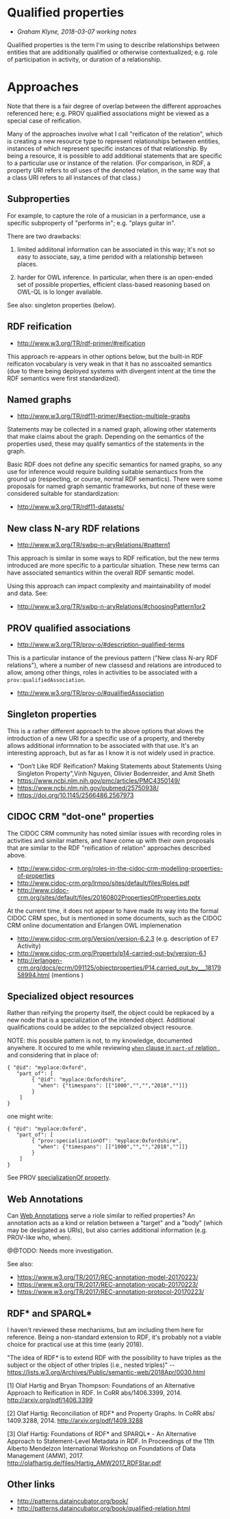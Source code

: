 # Qualified properties

- _Graham Klyne, 2018-03-07 working notes_

Qualified properties is the term I'm using to describe relationships between entities that are additionally qualified or otherwise contextualized; e.g. role of participation in activity, or duration of a relationship.

# Approaches

Note that there is a fair degree of overlap between the different approaches referenced here; e.g. PROV qualified associations might be viewed as a special case of reification.

Many of the approaches involve what I call "reificaton of the relation", which is creating a new resource type to represent relationships between entities, instances of which represent specific instances of that relationship.  By being a resource, it is possible to add additional statements that are specific to a particular use or instance of the relation.  (For comparison, in RDF, a property URI refers to *all* uses of the denoted relation, in the same way that a class URI refers to all instances of that class.)

## Subproperties

For example, to capture the role of a musician in a performance, use a specific subproperty of "performs in"; e.g. "plays guitar in".

There are two drawbacks:

1. limited addiitonal information can be associated in this way; it's not so easy to associate, say, a time peridod with a relationship between places.

2. harder for OWL inference.  In particular, when there is an open-ended set of possible properties, efficient class-based reasoning based on OWL-QL is lo longer available.

See also: singleton properties (below).


## RDF reification

- http://www.w3.org/TR/rdf-primer/#reification

This approach re-appears in other options below, but the built-in RDF reificaton vocabulary is very weak in that it has no asscoaited semantics (due to there being deployed systems with divergent intent at the time the RDF semantics were first standardized).

## Named graphs

- http://www.w3.org/TR/rdf11-primer/#section-multiple-graphs

Statements may be collected in a named graph, allowing other statements that make claims about the graph.  Depending on the semantics of the properties used, these may qualify semantics of the statements in the graph.

Basic RDF does not define any specific semantics for named graphs, so any use for inference would require building suitable semantiucs from the ground up (respecting, or course, normal RDF semantics).  There were some proposals for named graph semantic frameworks, but none of these were considered suitable for standardization:

- http://www.w3.org/TR/rdf11-datasets/

## New class N-ary RDF relations

- http://www.w3.org/TR/swbp-n-aryRelations/#pattern1

This approach is similar in some ways to RDF reification, but the new terms introduced are more specific to a particular situation.  These new terms can have associated semantics within the overall RDF semantic model.

Using this approach can impact complexity and maintainability of model and data. See:

- http://www.w3.org/TR/swbp-n-aryRelations/#choosingPattern1or2

## PROV qualified associations

- http://www.w3.org/TR/prov-o/#description-qualified-terms

This is a particular instance of the previous pattern ("New class N-ary RDF relations"), where a number of new classesd and relations are introduced to allow, among other things, roles in activities to be associated with a `prov:qualifiedAssociation`.

- http://www.w3.org/TR/prov-o/#qualifiedAssociation

## Singleton properties

This is a rather different approach to the above options that alows the introduction of a new URI for a specific use of a property, and thereby allows additional informnation to be associated with that use.  It's an interesting approach, but as far as I know it is not widely used in practice.

- "Don’t Like RDF Reification? Making Statements about Statements Using Singleton Property",Vinh Nguyen, Olivier Bodenreider, and Amit Sheth
- https://www.ncbi.nlm.nih.gov/pmc/articles/PMC4350149/
- https://www.ncbi.nlm.nih.gov/pubmed/25750938/
- https://doi.org/10.1145/2566486.2567973

## CIDOC CRM "dot-one" properties

The CIDOC CRM community has noted similar issues with recording roles in activities and similar matters, and have come up with their own proposals that are similar to the RDF "reification of relation" approaches described above.

- http://www.cidoc-crm.org/roles-in-the-cidoc‐crm-modelling-properties-of-properties
- http://www.cidoc-crm.org/lrmoo/sites/default/files/Roles.pdf
- http://www.cidoc-crm.org/sites/default/files/20160802PropertiesOfProperties.pptx

At the current time, it does not appear to have made its way into the formal CIDOC CRM spec, but is mentioned in some documents, such as the CIDOC CRM online documentation and Erlangen OWL implemenation

- http://www.cidoc-crm.org/Version/version-6.2.3 (e.g. description of E7 Activity)
- http://www.cidoc-crm.org/Property/p14-carried-out-by/version-6.1
- http://erlangen-crm.org/docs/ecrm/091125/objectproperties/P14.carried_out_by___1817958994.html (mentions )

## Specialized object resources

Rather than reifying the property itself, the object could be repkaced by a new node that is a specialization of the intended object.  Additional qualifications could be addec to the sepcialized obvject resource.

NOTE: this possible pattern is not, to my knowledge, documented anywhere.  It occured to me while reviewing [`when` clause in `part-of` relation ](https://github.com/LinkedPasts/lp-network/issues/1#issuecomment-372062162), and considering that in place of:

    { "@id": "myplace:Oxford",
       "part_of": [
            { "@id": "myplace:Oxfordshire",
              "when": {"timespans": [["1000","","","2018",""]]}
            }
        ]
    }

one might write:

    { "@id": "myplace:Oxford",
       "part_of": [
            { "prov:specializationOf": "myplace:Oxfordshire",
              "when": {"timespans": [["1000","","","2018",""]]}
            }
        ]
    }

See PROV [specializationOf property](http://www.w3.org/TR/prov-o/#specializationOf).


## Web Annotations

Can [Web Annotations](https://www.w3.org/blog/news/archives/6156) serve a riole similar to reified properties?  An annotation acts as a kind or relation between a "target" and a "body" (which may be desigated as URIs), but also carries additional information (e.g. PROV-like who, when).

@@TODO: Needs more investigation.

See also:

- https://www.w3.org/TR/2017/REC-annotation-model-20170223/
- https://www.w3.org/TR/2017/REC-annotation-vocab-20170223/
- https://www.w3.org/TR/2017/REC-annotation-protocol-20170223/


## RDF\* and SPARQL\*

I haven't reviewed these mechanisms, but am including them here for reference.  Being a non-standard extension to RDF, it's probably not a viable choice for practical use at this time (early 2018).

"The idea of RDF* is to extend RDF with the possibility to 
have triples as the subject or the object of other triples (i.e., nested 
triples)" -- https://lists.w3.org/Archives/Public/semantic-web/2018Apr/0030.html

[1] Olaf Hartig and Bryan Thompson: Foundations of an Alternative Approach to 
Reification in RDF. In CoRR abs/1406.3399, 2014.  http://arxiv.org/pdf/1406.3399

[2] Olaf Hartig: Reconciliation of RDF* and Property Graphs. In CoRR abs/
1409.3288, 2014. http://arxiv.org/pdf/1409.3288

[3] Olaf Hartig: Foundations of RDF* and SPARQL* - An Alternative Approach to 
Statement-Level Metadata in RDF. In Proceedings of the 11th Alberto Mendelzon 
International Workshop on Foundations of Data Management (AMW), 2017. http://olafhartig.de/files/Hartig_AMW2017_RDFStar.pdf


## Other links

- http://patterns.dataincubator.org/book/
- http://patterns.dataincubator.org/book/qualified-relation.html
